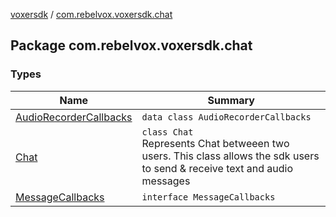 [voxersdk](../index.md) / [com.rebelvox.voxersdk.chat](./index.md)

## Package com.rebelvox.voxersdk.chat

### Types

| Name | Summary |
|---|---|
| [AudioRecorderCallbacks](-audio-recorder-callbacks/index.md) | `data class AudioRecorderCallbacks` |
| [Chat](-chat/index.md) | `class Chat`<br>Represents Chat betweeen two users. This class allows the sdk users to send &amp; receive text and audio messages |
| [MessageCallbacks](-message-callbacks/index.md) | `interface MessageCallbacks` |
